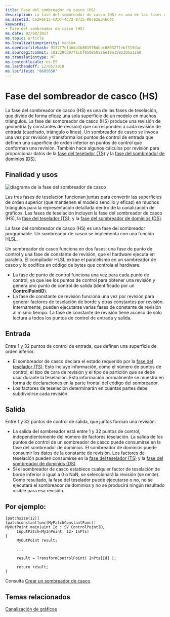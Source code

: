 ```yaml
---
title: Fase del sombreador de casco (HS)
description: La fase del sombreador de casco (HS) es una de las fases de teselación, que divide de forma eficaz una sola superficie de un modelo en muchos triángulos.
ms.assetid: C62F6F15-CAD7-4C72-9735-00762E346C4C
keywords:
- Fase del sombreador de casco (HS)
ms.date: 02/08/2017
ms.topic: article
ms.localizationpriority: medium
ms.openlocfilehash: 9137f7ef46da1b861976dbac680327febf315dac
ms.sourcegitcommit: c01c29cd97f1cbf050950526e18e15823b6a12a0
ms.translationtype: MT
ms.contentlocale: es-ES
ms.lasthandoff: 12/05/2018
ms.locfileid: "8685650"
---
```

# <a name="hull-shader-hs-stage"></a>Fase del sombreador de casco (HS)


La fase del sombreador de casco (HS) es una de las fases de teselación, que divide de forma eficaz una sola superficie de un modelo en muchos triángulos. La fase del sombreador de casco (HS) produce una revisión de geometría (y constantes de revisión) que corresponden a cada revisión de entrada (cuadrado, triángulo o línea). Un sombreador de casco se invoca una vez por revisión y transforma los puntos de control de entrada que definen una superficie de orden inferior en puntos de control que conforman una revisión. También hace algunos cálculos por revisión para proporcionar datos de la [fase del teselador (TS)](tessellator-stage--ts-.md) y la [fase del sombreador de dominios (DS)](domain-shader-stage--ds-.md).

## <a name="span-idpurposeandusesspanspan-idpurposeandusesspanspan-idpurposeandusesspanpurpose-and-uses"></a><span id="Purpose_and_uses"></span><span id="purpose_and_uses"></span><span id="PURPOSE_AND_USES"></span>Finalidad y usos


![diagrama de la fase del sombreador de casco](images/d3d11-hull-shader.png)

Las tres fases de teselación funcionan juntas para convertir las superficies de orden superior (que mantienen el modelo sencillo y eficaz) en muchos triángulos para la representación detallada dentro de la canalización de gráficos. Las fases de teselación incluyen la fase del sombreador de casco (HS), la [fase del teselador (TS)](tessellator-stage--ts-.md), y la [fase del sombreador de dominios (DS)](domain-shader-stage--ds-.md).

La fase del sombreador de casco (HS) es una fase del sombreador programable. Un sombreador de casco se implementa con una función HLSL.

Un sombreador de casco funciona en dos fases: una fase de punto de control y una fase de constante de revisión, que el hardware ejecuta en paralelo. El compilador HLSL extrae el paralelismo en un sombreador de casco y lo codifica en código de bytes que controla el hardware.

-   La fase de punto de control funciona una vez para cada punto de control, ya que lee los puntos de control para obtener una revisión y genera uno punto de control de salida (identificado por un **ControlPointID**).
-   La fase de constante de revisión funciona una vez por revisión para generar factores de teselación de borde y otras constantes por revisión. Internamente, pueden ejecutarse varias fases de constante de revisión al mismo tiempo. La fase de constante de revisión tiene acceso de solo lectura a todos los puntos de control de entrada y salida.

## <a name="span-idinputspanspan-idinputspanspan-idinputspaninput"></a><span id="Input"></span><span id="input"></span><span id="INPUT"></span>Entrada


Entre 1 y 32 puntos de control de entrada, que definen una superficie de orden inferior.

-   El sombreador de casco declara el estado requerido por la [fase del teselador (TS)](tessellator-stage--ts-.md). Esto incluye información, como el número de puntos de control, el tipo de cara de revisión y el tipo de partición que se debe usar durante la teselación. Esta información normalmente se muestra en forma de declaraciones en la parte frontal del código del sombreador.
-   Los factores de teselación determinarán en cuántas partes debe subdividirse cada revisión.

## <a name="span-idoutputspanspan-idoutputspanspan-idoutputspanoutput"></a><span id="Output"></span><span id="output"></span><span id="OUTPUT"></span>Salida


Entre 1 y 32 puntos de control de salida, que juntos forman una revisión.

-   La salida del sombreador está entre 1 y 32 puntos de control, independientemente del número de factores teselación. La salida de los puntos de control de un sombreador de casco puede consumirse en la fase del sombreador de dominios. El sombreador de dominios puede consumir los datos de la constante de revisión. Los factores de teselación pueden consumirse en la [fase del teselador (TS)](tessellator-stage--ts-.md) y la [fase del sombreador de dominios (DS)](domain-shader-stage--ds-.md).
-   Si el sombreador de casco establece cualquier factor de teselación de borde inferior o igual a 0 o NaN, se seleccionará la revisión (se omite). Como resultado, la fase del teselador puede ejecutarse o no, no se ejecutará el sombreador de dominios y no se producirá ningún resultado visible para esa revisión.

## <a name="span-idexamplespanspan-idexamplespanspan-idexamplespanexample"></a><span id="Example"></span><span id="example"></span><span id="EXAMPLE"></span>Por ejemplo:


```
[patchsize(12)]
[patchconstantfunc(MyPatchConstantFunc)]
MyOutPoint main(uint Id : SV_ControlPointID,
     InputPatch<MyInPoint, 12> InPts)
{
     MyOutPoint result;
     
     ...
     
     result = TransformControlPoint( InPts[Id] );

     return result;
}
```

Consulta [Crear un sombreador de casco](https://msdn.microsoft.com/library/windows/desktop/ff476338).

## <a name="span-idrelated-topicsspanrelated-topics"></a><span id="related-topics"></span>Temas relacionados


[Canalización de gráficos](graphics-pipeline.md)

 

 




